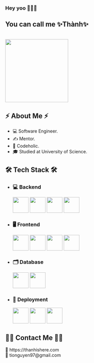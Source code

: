 ### Hey yoo 👋👋👋

<h2>You can call me ✨Thành✨</h2>
<br/>
<img src="https://user-images.githubusercontent.com/37551474/113611467-3a567d80-9657-11eb-862b-b07b4f105c6f.gif" width="200">
<h2>⚡ About Me ⚡</h2>
<ul>
  <li>💻 Software Engineer.</li>
  <li>✍️ Mentor.</li>
  <li>💬 Codeholic.</li>
  <li>🎓 Studied at University of Science.</li>
</ul>
<h2>🛠 Tech Stack 🛠</h2>
<ul>
  <li>
    <h3>💻 Backend</h3>
    <div style="display: 'flex'">
      <img src="https://cdn.icon-icons.com/icons2/2108/PNG/512/javascript_icon_130900.png" width="50">
      <img src="https://user-images.githubusercontent.com/37551474/121161924-1fbaa380-c856-11eb-82ff-8bcc2249b8b4.png" width="50">
      <img src="https://cdn.icon-icons.com/icons2/2107/PNG/512/file_type_graphql_icon_130564.png" width="50">
      <img src="https://cdn.icon-icons.com/icons2/2107/PNG/512/file_type_jest_snapshot_icon_130513.png" width="50">
    </div>
  </li>
  <li>
    <h3>🖥 Frontend</h3>
    <div style="display: 'flex'">
      <img src="https://cdn.icon-icons.com/icons2/844/PNG/512/HTML5_icon-icons.com_67090.png" width="50">
      <img src="https://cdn.icon-icons.com/icons2/844/PNG/512/CSS3_icon-icons.com_67069.png" width="50">
      <img src="https://cdn.icon-icons.com/icons2/2107/PNG/512/file_type_reactjs_icon_130205.png" width="50">
      <img src="https://cdn.icon-icons.com/icons2/2415/PNG/512/redux_original_logo_icon_146365.png" width="50">
    </div>
  </li>
   <li>
    <h3>🗂 Database</h3>
    <div style="display: 'flex'">
      <img src="https://cdn.icon-icons.com/icons2/2415/PNG/512/mysql_original_wordmark_logo_icon_146417.png" width="50">
      <img src="https://cdn.icon-icons.com/icons2/2415/PNG/512/mongodb_original_wordmark_logo_icon_146425.png" width="50">
    </div>
  </li>
  <li>
    <h3>🚢 Deployment</h3>
    <div style="display: 'flex'">
      <img src="https://cdn.icon-icons.com/icons2/2415/PNG/512/docker_original_wordmark_logo_icon_146557.png" width="50">
      <img src="https://cdn.icon-icons.com/icons2/2699/PNG/512/kubernetes_logo_icon_168359.png" width="50">
      <img src="https://cdn.icon-icons.com/icons2/2699/PNG/512/jenkins_logo_icon_170552.png" width="50">
    </div>
  </li>
</ul>
<h2>🤝🏻 Contact Me 🤝🏻</h2>
<div>
  📢 https://thanhishere.com
</div>
<div>
  📩 tionguyen97@gmail.com
</div>

